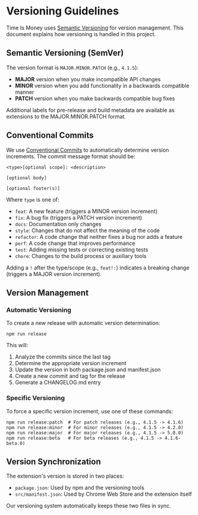 # Versioning Guidelines

Time Is Money uses [Semantic Versioning](https://semver.org/) for version management. This document explains how versioning is handled in this project.

## Semantic Versioning (SemVer)

The version format is `MAJOR.MINOR.PATCH` (e.g., `4.1.5`):

- **MAJOR** version when you make incompatible API changes
- **MINOR** version when you add functionality in a backwards compatible manner
- **PATCH** version when you make backwards compatible bug fixes

Additional labels for pre-release and build metadata are available as extensions to the MAJOR.MINOR.PATCH format.

## Conventional Commits

We use [Conventional Commits](https://www.conventionalcommits.org/) to automatically determine version increments. The commit message format should be:

```
<type>[optional scope]: <description>

[optional body]

[optional footer(s)]
```

Where `type` is one of:

- `feat`: A new feature (triggers a MINOR version increment)
- `fix`: A bug fix (triggers a PATCH version increment)
- `docs`: Documentation only changes
- `style`: Changes that do not affect the meaning of the code
- `refactor`: A code change that neither fixes a bug nor adds a feature
- `perf`: A code change that improves performance
- `test`: Adding missing tests or correcting existing tests
- `chore`: Changes to the build process or auxiliary tools

Adding a `!` after the type/scope (e.g., `feat!:`) indicates a breaking change (triggers a MAJOR version increment).

## Version Management

### Automatic Versioning

To create a new release with automatic version determination:

```
npm run release
```

This will:

1. Analyze the commits since the last tag
2. Determine the appropriate version increment
3. Update the version in both package.json and manifest.json
4. Create a new commit and tag for the release
5. Generate a CHANGELOG.md entry

### Specific Versioning

To force a specific version increment, use one of these commands:

```
npm run release:patch  # For patch releases (e.g., 4.1.5 -> 4.1.6)
npm run release:minor  # For minor releases (e.g., 4.1.5 -> 4.2.0)
npm run release:major  # For major releases (e.g., 4.1.5 -> 5.0.0)
npm run release:beta   # For beta releases (e.g., 4.1.5 -> 4.1.6-beta.0)
```

## Version Synchronization

The extension's version is stored in two places:

- `package.json`: Used by npm and the versioning tools
- `src/manifest.json`: Used by Chrome Web Store and the extension itself

Our versioning system automatically keeps these two files in sync.
